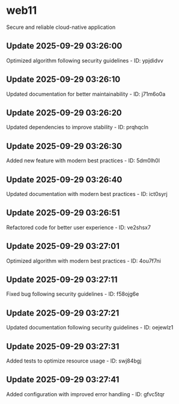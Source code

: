 # web11
Secure and reliable cloud-native application

## Update 2025-09-29 03:26:00
Optimized algorithm following security guidelines - ID: ypjdidvv


## Update 2025-09-29 03:26:10
Updated documentation for better maintainability - ID: j71m6o0a


## Update 2025-09-29 03:26:20
Updated dependencies to improve stability - ID: prqhqcln


## Update 2025-09-29 03:26:30
Added new feature with modern best practices - ID: 5dm0lh0l


## Update 2025-09-29 03:26:40
Updated documentation with modern best practices - ID: ict0syrj


## Update 2025-09-29 03:26:51
Refactored code for better user experience - ID: ve2shsx7


## Update 2025-09-29 03:27:01
Optimized algorithm with modern best practices - ID: 4ou7f7ni


## Update 2025-09-29 03:27:11
Fixed bug following security guidelines - ID: f58ojg6e


## Update 2025-09-29 03:27:21
Updated documentation following security guidelines - ID: oejewlz1


## Update 2025-09-29 03:27:31
Added tests to optimize resource usage - ID: swj84bgj


## Update 2025-09-29 03:27:41
Added configuration with improved error handling - ID: gfvc5tqr

